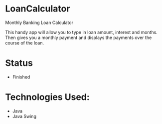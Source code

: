 # LoanCalculator
Monthly Banking Loan Calculator


This handy app will allow you to type in loan amount, interest and months. Then gives you a monthly payment and displays the payments over the course of the loan.

# Status
* Finished

# Technologies Used:
* Java
* Java Swing

